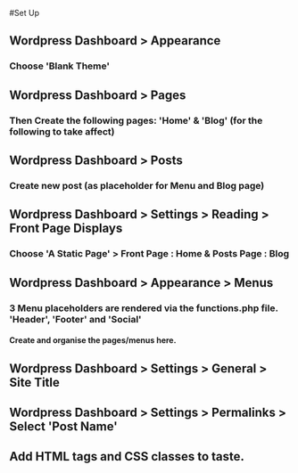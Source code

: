 #Set Up

## Wordpress Dashboard > Appearance
### Choose 'Blank Theme'

## Wordpress Dashboard > Pages 
### Then Create the following pages: 'Home' & 'Blog' (for the following to take affect)

## Wordpress Dashboard > Posts 
### Create new post (as placeholder for Menu and Blog page)

## Wordpress Dashboard > Settings > Reading > Front Page Displays 
### Choose 'A Static Page' > Front Page : Home & Posts Page : Blog

## Wordpress Dashboard > Appearance > Menus
### 3 Menu placeholders are rendered via the functions.php file. 'Header', 'Footer' and 'Social'
#### Create and organise the pages/menus here.

## Wordpress Dashboard > Settings > General > Site Title 

## Wordpress Dashboard > Settings > Permalinks > Select 'Post Name'

## Add HTML tags and CSS classes to taste.

